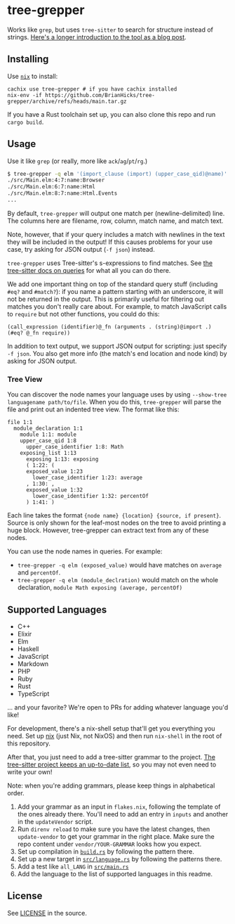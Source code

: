 # tree-grepper

Works like `grep`, but uses `tree-sitter` to search for structure instead of strings.
[Here's a longer introduction to the tool as a blog post](https://bytes.zone/posts/tree-grepper/).

## Installing

Use [`nix`](https://nixos.org/download.html) to install:

```
cachix use tree-grepper # if you have cachix installed
nix-env -if https://github.com/BrianHicks/tree-grepper/archive/refs/heads/main.tar.gz
```

If you have a Rust toolchain set up, you can also clone this repo and run `cargo build`.

## Usage

Use it like `grep` (or really, more like `ack`/`ag`/`pt`/`rg`.)

```sh
$ tree-grepper -q elm '(import_clause (import) (upper_case_qid)@name)'
./src/Main.elm:4:7:name:Browser
./src/Main.elm:6:7:name:Html
./src/Main.elm:8:7:name:Html.Events
...
```

By default, `tree-grepper` will output one match per (newline-delimited) line.
The columns here are filename, row, column, match name, and match text.

Note, however, that if your query includes a match with newlines in the text they will be included in the output!
If this causes problems for your use case, try asking for JSON output (`-f json`) instead.

`tree-grepper` uses Tree-sitter's s-expressions to find matches.
See [the tree-sitter docs on queries](https://tree-sitter.github.io/tree-sitter/using-parsers#pattern-matching-with-queries) for what all you can do there.

We add one important thing on top of the standard query stuff (including `#eq?` and `#match?`): if you name a pattern starting with an underscore, it will not be returned in the output.
This is primarily useful for filtering out matches you don't really care about.
For example, to match JavaScript calls to `require` but not other functions, you could do this:

```
(call_expression (identifier)@_fn (arguments . (string)@import .) (#eq? @_fn require))
```

In addition to text output, we support JSON output for scripting: just  specify `-f json`.
You also get more info (the match's end location and node kind) by asking for JSON output.

### Tree View

You can discover the node names your language uses by using `--show-tree languagename path/to/file`.
When you do this, `tree-grepper` will parse the file and print out an indented tree view.
The format like this:

```
file 1:1
  module_declaration 1:1
    module 1:1: module
    upper_case_qid 1:8
      upper_case_identifier 1:8: Math
    exposing_list 1:13
      exposing 1:13: exposing
      ( 1:22: (
      exposed_value 1:23
        lower_case_identifier 1:23: average
      , 1:30: ,
      exposed_value 1:32
        lower_case_identifier 1:32: percentOf
      ) 1:41: )
```

Each line takes the format `{node name} {location} {source, if present}`.
Source is only shown for the leaf-most nodes on the tree to avoid printing a huge block.
However, tree-grepper can extract text from any of these nodes.

You can use the node names in queries.
For example:

- `tree-grepper -q elm (exposed_value)` would have matches on `average` and `percentOf`.
- `tree-grepper -q elm (module_declration)` would match on the whole declaration, `module Math exposing (average, percentOf)`

## Supported Languages

- C++
- Elixir
- Elm
- Haskell
- JavaScript
- Markdown
- PHP
- Ruby
- Rust
- TypeScript

... and your favorite?
We're open to PRs for adding whatever language you'd like!

For development, there's a nix-shell setup that'll get you everything you need.
Set up [nix](https://nixos.org/download.html) (just Nix, not NixOS) and then run `nix-shell` in the root of this repository.

After that, you just need to add a tree-sitter grammar to the project.
[The tree-sitter project keeps an up-to-date list](https://tree-sitter.github.io/tree-sitter/), so you may not even need to write your own!

Note: when you're adding grammars, please keep things in alphabetical order.

1. Add your grammar as an input in `flakes.nix`, following the template of the ones already there.
   You'll need to add an entry in `inputs` and another in the `updateVendor` script.
2. Run `direnv reload` to make sure you have the latest changes, then `update-vendor` to get your grammar in the right place.
   Make sure the repo content under `vendor/YOUR-GRAMMAR` looks how you expect.
3. Set up compilation in [`build.rs`](./build.rs) by following the pattern there.
4. Set up a new target in [`src/language.rs`](./src/language.rs) by following the patterns there.
5. Add a test like `all_LANG` in [`src/main.rs`](./src/main.rs)
6. Add the language to the list of supported languages in this readme.

## License

See [LICENSE](./LICENSE) in the source.
